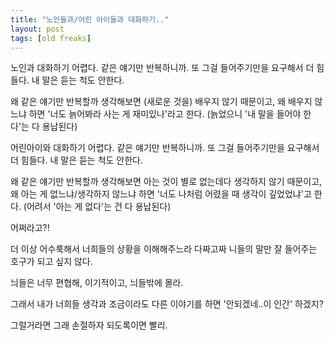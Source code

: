 ```yaml
---
title: "노인들과/어린 아이들과 대화하기.."
layout: post
tags: [old freaks]
---
```


노인과 대화하기 어렵다. 같은 얘기만 반복하니까. 또 그걸 들어주기만을 요구해서 더 힘들다. 내 말은 듣는 척도 안한다. 

왜 같은 얘기만 반복할까 생각해보면 (새로운 것을) 배우지 않기 때문이고, 왜 배우지 않느냐 하면 '너도 늙어봐라 사는 게 재미있나'라고 한다. (늙었으니 '내 말을 들어야 한다'는 다 용납된다)

어린아이와 대화하기 어렵다. 같은 얘기만 반복하니까. 또 그걸 들어주기만을 요구해서 더 힘들다. 내 말은 듣는 척도 안한다. 

왜 같은 얘기만 반복할까 생각해보면 아는 것이 별로 없는데다 생각하지 않기 때문이고, 왜 아는 게 없느냐/생각하지 않느냐 하면 '너도 나처럼 어렸을 때 생각이 깊었었냐'고 한다. (어려서 '아는 게 없다'는 건 다 용납된다)

어쩌라고?!

더 이상 어수룩해서 너희들의 상황을 이해해주느라 다짜고짜 니들의 말만 잘 들어주는 호구가 되고 싶지 않다. 

늬들은 너무 편협해, 이기적이고, 늬들밖에 몰라. 

그래서 내가 너희들 생각과 조금이라도 다른 이야기를 하면 '안되겠네..이 인간' 하겠지? 

그럴거라면 그래 손절하자 되도록이면 빨리.